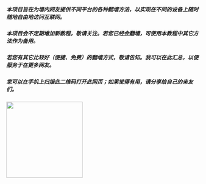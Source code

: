##### 本项目旨在为墙内网友提供不同平台的各种翻墙方法，以实现在不同的设备上随时随地自由地访问互联网。

##### 本项目会不定期增加新教程，敬请关注。若您已经会翻墙，可使用本教程中其它方法作为备用。

##### 若您有其它比较好（便捷、免费）的翻墙方式，敬请告知。我可以在此汇总，以便服务于在更多网友。

##### 您可以在手机上扫描此二维码打开此网页；如果觉得有用，请分享给自己的亲友们。 
<img src="../blob/master/resources/qr.png?raw=true" width="200px"/> 
